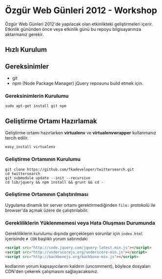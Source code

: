 # Özgür Web Günleri 2012 - Workshop

Özgür Web Günleri 2012'de yapılacak olan etkinlikteki geliştirmeleri içerir. Etkinlik gününden önce
veya etkinlik günü bu repoyu bilgisayarınıza aktarmanız gerekir.

## Hızlı Kurulum


## Gereksinimler
 * git
 * npm (Node Package Manager) jQuery reposunu build etmek için.

### Gereksinimlerin Kurulumu
```
sudo apt-get install git npm
```

## Geliştirme Ortamı Hazırlamak

Geliştirme ortamı hazırlarken **virtualenv** ve **virtualenvwrapper** kullanmanız tercih edilir.

```
easy_install virtualenv
```

### Geliştirme Ortamının Kurulumu

```
git clone https://github.com/fkadeveloper/twittersearch.git
cd twittersearch
git submodule update --init --recursive
cd lib/jquery && npm install && grunt && cd -
```

### Geliştirme Ortamının Çalıştırılması

Uygulama dinamik bir server ortamı gerektirmediğinden `file:` protokolü ile browser'da açmak üzere de çalıştırılabilir.

### Gerekliliklerin Yüklenmemesi veya Hata Oluşması Durumunda

Gerekliliklerin kurulumu dışında gerçekleşen sorunlar için `index.html` içerisinde `# CDN` başlıklı yorum satırındaki
```html
<script src="http://code.jquery.com/jquery-latest.min.js"></script>
<script src="http://underscorejs.org/underscore-min.js"></script>
<script src="http://backbonejs.org/backbone-min.js"></script>
```
kodlarının yorum kapsayıcılarını kaldırın (uncomment), böylece dosyaları CDN'den çekerek çalışmasını sağlayacaksınız.

